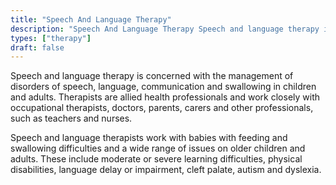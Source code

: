 ```yaml
---
title: "Speech And Language Therapy"
description: "Speech And Language Therapy Speech and language therapy is concerned with the management of disorders of speech, language, communication and swallowing in children and adults."
types: ["therapy"]
draft: false
---
```


Speech and language therapy is concerned with the management of disorders of speech, language, communication and swallowing in children and adults. Therapists are allied health professionals and work closely with occupational therapists, doctors, parents, carers and other professionals, such as teachers and nurses.

Speech and language therapists work with babies with feeding and swallowing difficulties and a wide range of issues on older children and adults. These include moderate or severe learning difficulties, physical disabilities, language delay or impairment, cleft palate, autism and dyslexia.